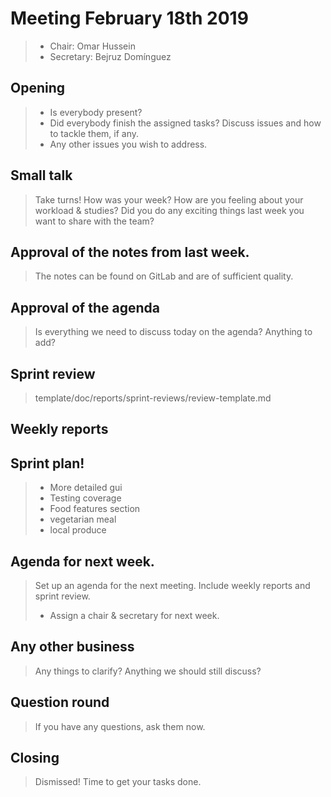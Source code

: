 # Meeting February 18th 2019
>* Chair: Omar Hussein
>* Secretary: Bejruz Domínguez
## Opening
>* Is everybody present?
>* Did everybody finish the assigned tasks? Discuss issues and how to tackle them, if any.
>* Any other issues you wish to address.
## Small talk
> Take turns! How was your week? How are you feeling about your workload & studies?
> Did you do any exciting things last week you want to share with the team?
## Approval of the notes from last week.
> The notes can be found on GitLab and are of sufficient quality.
## Approval of the agenda
> Is everything we need to discuss today on the agenda?
> Anything to add?
## Sprint review
> template/doc/reports/sprint-reviews/review-template.md
## Weekly reports
## Sprint plan!
>* More detailed gui
>* Testing coverage
>* Food features section
>  * vegetarian meal
>  * local produce
## Agenda for next week.
> Set up an agenda for the next meeting. Include weekly reports and sprint review.
> * Assign a chair & secretary for next week.
## Any other business
> Any things to clarify? Anything we should still discuss?
## Question round
> If you have any questions, ask them now.
## Closing
> Dismissed! Time to get your tasks done.